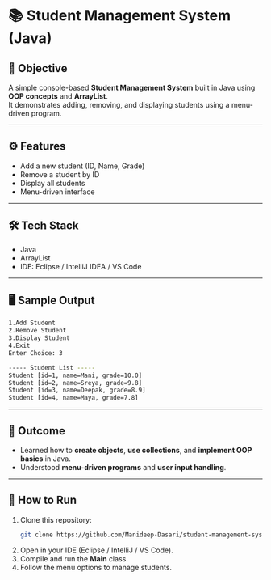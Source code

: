 # 📚 Student Management System (Java)

## 🎯 Objective
A simple console-based **Student Management System** built in Java using **OOP concepts** and **ArrayList**.  
It demonstrates adding, removing, and displaying students using a menu-driven program.

---

## ⚙️ Features
- Add a new student (ID, Name, Grade)
- Remove a student by ID
- Display all students
- Menu-driven interface

---

## 🛠️ Tech Stack
- Java  
- ArrayList  
- IDE: Eclipse / IntelliJ IDEA / VS Code  

---

## 🖥️ Sample Output
```bash
1.Add Student 
2.Remove Student 
3.Display Student 
4.Exit 
Enter Choice: 3

----- Student List -----
Student [id=1, name=Mani, grade=10.0]
Student [id=2, name=Sreya, grade=9.8]
Student [id=3, name=Deepak, grade=8.9]
Student [id=4, name=Maya, grade=7.8]
```

---

## 📌 Outcome
- Learned how to **create objects**, **use collections**, and **implement OOP basics** in Java.  
- Understood **menu-driven programs** and **user input handling**.

---

## 🚀 How to Run
1. Clone this repository:
   ```bash
   git clone https://github.com/Manideep-Dasari/student-management-system.git
   ```
2. Open in your IDE (Eclipse / IntelliJ / VS Code).
3. Compile and run the **Main** class.
4. Follow the menu options to manage students.
